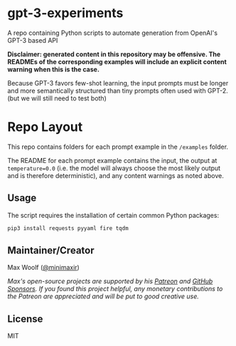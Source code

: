 # gpt-3-experiments

A repo containing Python scripts to automate generation from OpenAI's GPT-3 based API

**Disclaimer: generated content in this repository may be offensive. The READMEs of the corresponding examples will include an explicit content warning when this is the case.**

Because GPT-3 favors few-shot learning, the input prompts must be longer and more semantically structured than tiny prompts often used with GPT-2. (but we will still need to test both)

# Repo Layout

This repo contains folders for each prompt example in the `/examples` folder.

The README for each prompt example contains the input, the output at `temperature=0.0` (i.e. the model will always choose the most likely output and is therefore deterministic), and any content warnings as noted above.

## Usage

The script requires the installation of certain common Python packages:

```sh
pip3 install requests pyyaml fire tqdm
```

## Maintainer/Creator

Max Woolf ([@minimaxir](https://minimaxir.com))

_Max's open-source projects are supported by his [Patreon](https://www.patreon.com/minimaxir) and [GitHub Sponsors](https://github.com/sponsors/minimaxir). If you found this project helpful, any monetary contributions to the Patreon are appreciated and will be put to good creative use._

## License

MIT
